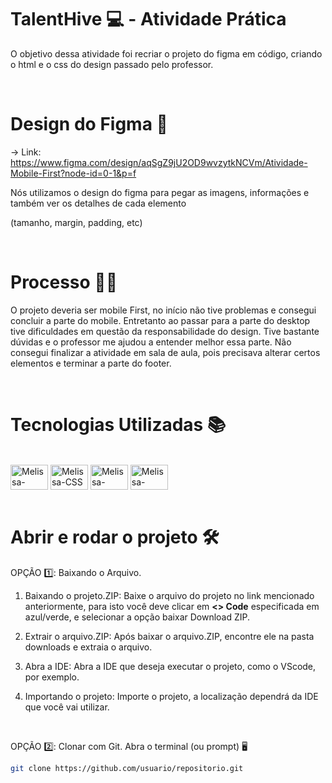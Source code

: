 # TalentHive 💻 -  Atividade Prática

O objetivo dessa atividade foi recriar o projeto do figma em código, criando o html e o css do design passado pelo professor. 

<br>

# Design do Figma 🎨

-> Link: https://www.figma.com/design/aqSgZ9jU2OD9wvzytkNCVm/Atividade-Mobile-First?node-id=0-1&p=f 

Nós utilizamos o design do figma para pegar as imagens, informações e também ver os detalhes de cada elemento 

(tamanho, margin, padding, etc)

<br>

# Processo 👩‍💻

O projeto deveria ser mobile First, no início não tive problemas e consegui concluir a parte do mobile. Entretanto ao passar para a parte do desktop tive dificuldades em questão da responsabilidade do design.
Tive bastante dúvidas e o professor me ajudou a entender melhor essa parte. Não consegui finalizar a atividade em sala de aula, pois precisava alterar certos elementos e terminar a parte do footer.

<br>

# Tecnologias Utilizadas 📚

<div style="display: inline-block">
  <br>
  <img align="center" alt="Melissa-HTML" height="40" width="60" src="https://cdn.jsdelivr.net/gh/devicons/devicon@latest/icons/html5/html5-original.svg" />
  <img align="center" alt="Melissa-CSS" height="40" width="60" src="https://cdn.jsdelivr.net/gh/devicons/devicon@latest/icons/css3/css3-original.svg" />
  <img align="center" alt="Melissa-VSCode" height="40" width="60" src="https://cdn.jsdelivr.net/gh/devicons/devicon@latest/icons/vscode/vscode-original.svg" />
  <img align="center" alt="Melissa-Figma" height="40" width="60" src="https://cdn.jsdelivr.net/gh/devicons/devicon@latest/icons/figma/figma-original.svg" />
</div>
<br>

<br>

# Abrir e rodar o projeto 🛠️

OPÇÃO 1️⃣: Baixando o Arquivo.

01) Baixando o projeto.ZIP: Baixe o arquivo do projeto no link mencionado anteriormente, para isto você deve clicar em **<> Code** especificada em azul/verde, e selecionar a opção baixar Download ZIP.


2) Extrair o arquivo.ZIP: Após baixar o arquivo.ZIP, encontre ele na pasta downloads e extraia o arquivo.


3) Abra a IDE: Abra a IDE que deseja executar o projeto, como o VScode, por exemplo.


4) Importando o projeto: Importe o projeto, a localização dependrá da IDE que você vai utilizar.


<p>    </p>

<br>

OPÇÃO 2️⃣: Clonar com Git.
Abra o terminal (ou prompt) 🖥️

```bash
git clone https://github.com/usuario/repositorio.git
```




